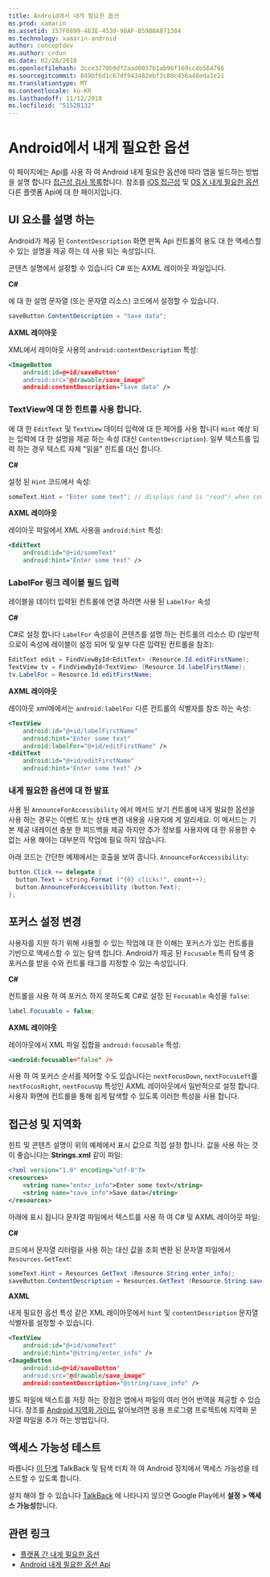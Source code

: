 ```yaml
---
title: Android에서 내게 필요한 옵션
ms.prod: xamarin
ms.assetid: 157F0899-4E3E-4538-90AF-B59B8A871204
ms.technology: xamarin-android
author: conceptdev
ms.author: crdun
ms.date: 02/28/2018
ms.openlocfilehash: 3cce3270b9df2aad0037b1ab96f169cc4b564766
ms.sourcegitcommit: 849bf6d1c67df943482ebf3c80c456a48eda1e21
ms.translationtype: MT
ms.contentlocale: ko-KR
ms.lasthandoff: 11/12/2018
ms.locfileid: "51528132"
---
```

# <a name="accessibility-on-android"></a>Android에서 내게 필요한 옵션

이 페이지에는 Api를 사용 하 여 Android 내게 필요한 옵션에 따라 앱을 빌드하는 방법을 설명 합니다 [접근성 검사 목록](~/cross-platform/app-fundamentals/accessibility.md)합니다.
참조를 [iOS 접근성](~/ios/app-fundamentals/accessibility.md) 및 [OS X 내게 필요한 옵션](~/mac/app-fundamentals/accessibility.md) 다른 플랫폼 Api에 대 한 페이지입니다.


## <a name="describing-ui-elements"></a>UI 요소를 설명 하는

Android가 제공 된 `ContentDescription` 화면 판독 Api 컨트롤의 용도 대 한 액세스할 수 있는 설명을 제공 하는 데 사용 되는 속성입니다.

콘텐츠 설명에서 설정할 수 있습니다 C# 또는 AXML 레이아웃 파일입니다.

**C#**

에 대 한 설명 문자열 (또는 문자열 리소스) 코드에서 설정할 수 있습니다.

```csharp
saveButton.ContentDescription = "Save data";
```

**AXML 레이아웃**

XML에서 레이아웃 사용의 `android:contentDescription` 특성:

```xml
<ImageButton
    android:id=@+id/saveButton"
    android:src="@drawable/save_image"
    android:contentDescription="Save data" />
```

### <a name="use-hint-for-textview"></a>TextView에 대 한 힌트를 사용 합니다.

에 대 한 `EditText` 및 `TextView` 데이터 입력에 대 한 제어를 사용 합니다 `Hint` 예상 되는 입력에 대 한 설명을 제공 하는 속성 (대신 `ContentDescription`).
일부 텍스트를 입력 하는 경우 텍스트 자체 "읽을" 힌트를 대신 합니다.

**C#**

설정 된 `Hint` 코드에서 속성:

```csharp
someText.Hint = "Enter some text"; // displays (and is "read") when control is empty
```

**AXML 레이아웃**

레이아웃 파일에서 XML 사용을 `android:hint` 특성:

```xml
<EditText
    android:id="@+id/someText"
    android:hint="Enter some text" />
```


### <a name="labelfor-links-input-fields-with-labels"></a>LabelFor 링크 레이블 필드 입력

레이블을 데이터 입력된 컨트롤에 연결 하려면 사용 된 `LabelFor` 속성

**C#**

C#로 설정 합니다 `LabelFor` 속성을이 콘텐츠를 설명 하는 컨트롤의 리소스 ID (일반적으로이 속성에 레이블이 설정 되어 및 일부 다른 입력된 컨트롤을 참조):

```csharp
EditText edit = FindViewById<EditText> (Resource.Id.editFirstName);
TextView tv = FindViewById<TextView> (Resource.Id.labelFirstName);
tv.LabelFor = Resource.Id.editFirstName;
```

**AXML 레이아웃**

레이아웃 xml에에서는 `android:labelFor` 다른 컨트롤의 식별자를 참조 하는 속성:

```xml
<TextView
    android:id="@+id/labelFirstName"
    android:hint="Enter some text"
    android:labelFor="@+id/editFirstName" />
<EditText
    android:id="@+id/editFirstName"
    android:hint="Enter some text" />
```

### <a name="announce-for-accessibility"></a>내게 필요한 옵션에 대 한 발표

사용 된 `AnnounceForAccessibility` 에서 메서드 보기 컨트롤에 내게 필요한 옵션을 사용 하는 경우는 이벤트 또는 상태 변경 내용을 사용자에 게 알리세요. 이 메서드는 기본 제공 내레이션 충분 한 피드백을 제공 하지만 추가 정보를 사용자에 대 한 유용한 수 없는 사용 해야는 대부분의 작업에 필요 하지 않습니다.

아래 코드는 간단한 예제에서는 호출을 보여 줍니다. `AnnounceForAccessibility`:

```csharp
button.Click += delegate {
  button.Text = string.Format ("{0} clicks!", count++);
  button.AnnounceForAccessibility (button.Text);
};
```

## <a name="changing-focus-settings"></a>포커스 설정 변경

사용자를 지원 하기 위해 사용할 수 있는 작업에 대 한 이해는 포커스가 있는 컨트롤을 기반으로 액세스할 수 있는 탐색 합니다. Android가 제공 된 `Focusable` 특히 탐색 중 포커스를 받을 수와 컨트롤 태그를 지정할 수 있는 속성입니다.

**C#**

컨트롤을 사용 하 여 포커스 하지 못하도록 C#로 설정 된 `Focusable` 속성을 `false`:

```csharp
label.Focusable = false;
```

**AXML 레이아웃**

레이아웃에서 XML 파일 집합을 `android:focusable` 특성:

```xml
<android:focusable="false" />
```

사용 하 여 포커스 순서를 제어할 수도 있습니다는 `nextFocusDown`, `nextFocusLeft`를 `nextFocusRight`, `nextFocusUp` 특성인 AXML 레이아웃에서 일반적으로 설정 합니다. 사용자 화면에 컨트롤을 통해 쉽게 탐색할 수 있도록 이러한 특성을 사용 합니다.


## <a name="accessibility-and-localization"></a>접근성 및 지역화

힌트 및 콘텐츠 설명이 위의 예제에서 표시 값으로 직접 설정 합니다. 값을 사용 하는 것이 좋습니다는 **Strings.xml** 같이 파일:

```xml
<?xml version="1.0" encoding="utf-8"?>
<resources>
    <string name="enter_info">Enter some text</string>
    <string name="save_info">Save data</string>
</resources>
```

아래에 표시 됩니다 문자열 파일에서 텍스트를 사용 하 여 C# 및 AXML 레이아웃 파일:

**C#**

코드에서 문자열 리터럴을 사용 하는 대신 값을 조회 변환 된 문자열 파일에서 `Resources.GetText`:

```csharp
someText.Hint = Resources.GetText (Resource.String.enter_info);
saveButton.ContentDescription = Resources.GetText (Resource.String.save_info);
```

**AXML**

내게 필요한 옵션 특성 같은 XML 레이아웃에서 `hint` 및 `contentDescription` 문자열 식별자를 설정할 수 있습니다.

```xml
<TextView
    android:id="@+id/someText"
    android:hint="@string/enter_info" />
<ImageButton
    android:id=@+id/saveButton"
    android:src="@drawable/save_image"
    android:contentDescription="@string/save_info" />
```

별도 파일에 텍스트를 저장 하는 장점은 앱에서 파일의 여러 언어 번역을 제공할 수 있습니다. 참조를 [Android 지역화 가이드](~/android/app-fundamentals/localization.md) 알아보려면 응용 프로그램 프로젝트에 지역화 문자열 파일을 추가 하는 방법입니다.


## <a name="testing-accessibility"></a>액세스 가능성 테스트

따릅니다 [이 단계](http://developer.android.com/training/accessibility/testing.html#how-to) TalkBack 및 탐색 터치 하 여 Android 장치에서 액세스 가능성을 테스트할 수 있도록 합니다.

설치 해야 할 수 있습니다 [TalkBack](https://play.google.com/store/apps/details?id=com.google.android.marvin.talkback) 에 나타나지 않으면 Google Play에서 **설정 > 액세스 가능성**합니다.


## <a name="related-links"></a>관련 링크

- [플랫폼 간 내게 필요한 옵션](~/cross-platform/app-fundamentals/accessibility.md)
- [Android 내게 필요한 옵션 Api](http://developer.android.com/guide/topics/ui/accessibility/index.html)
